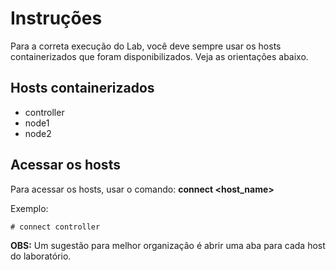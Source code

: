 # Instruções
Para a correta execução do Lab, você deve sempre usar os hosts containerizados que foram disponibilizados. Veja as orientações abaixo.

## Hosts containerizados
- controller
- node1
- node2

## Acessar os hosts
Para acessar os hosts, usar o comando: **connect <host_name>**

Exemplo:

```
# connect controller
```

**OBS:** Um sugestão para melhor organização é abrir uma aba para cada host do laboratório. 

